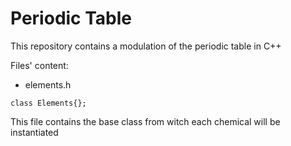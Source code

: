# Periodic Table
This repository contains a modulation of the periodic table in C++


Files' content:
* elements.h  
`````` 
class Elements{};
``````
This file contains the base class from witch each chemical will be instantiated 

